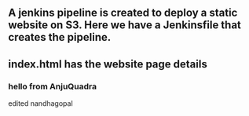 ## A jenkins pipeline is created to deploy a static website on S3. Here we have a Jenkinsfile that creates the pipeline. 
## index.html has the website page details
### hello from AnjuQuadra

edited nandhagopal
